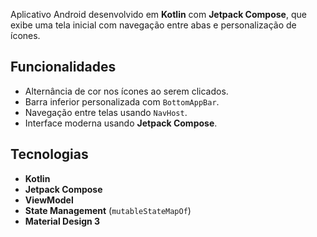 
Aplicativo Android desenvolvido em **Kotlin** com **Jetpack Compose**, que exibe uma tela inicial com navegação entre abas e personalização de ícones.

## Funcionalidades
- Alternância de cor nos ícones ao serem clicados.
- Barra inferior personalizada com `BottomAppBar`.
- Navegação entre telas usando `NavHost`.
- Interface moderna usando **Jetpack Compose**.

## Tecnologias
- **Kotlin**
- **Jetpack Compose**
- **ViewModel**
- **State Management** (`mutableStateMapOf`)
- **Material Design 3**

